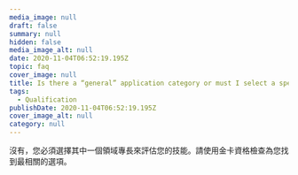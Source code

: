 ```yaml
---
media_image: null
draft: false
summary: null
hidden: false
media_image_alt: null
date: 2020-11-04T06:52:19.195Z
topic: faq
cover_image: null
title: Is there a “general” application category or must I select a specific industry?
tags:
  - Qualification
publishDate: 2020-11-04T06:52:19.195Z
cover_image_alt: null
category: null
---
```

沒有，您必須選擇其中一個領域專長來評估您的技能。請使用金卡資格檢查為您找到最相關的選項。